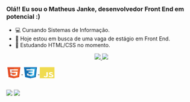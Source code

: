 ### Olá!! Eu sou o Matheus Janke, desenvolvedor Front End em potencial :)

- 💻 Cursando Sistemas de Informação.
- 🔭 Hoje estou em busca de uma vaga de estágio em Front End.
- 🌱 Estudando HTML/CSS no momento.

<div align="center">
  <a href="https://github.com/MatheusJanke">
  <img height="185em" src="https://github-readme-stats.vercel.app/api?username=MatheusJanke&show_icons=true&theme=dark&include_all_commits=true&count_private=true"/>
  
  <img height="185em" src="https://github-readme-stats.vercel.app/api/top-langs/?username=MatheusJanke&layout=compact&langs_count=7&theme=dark"/>
</div>
<div style="display: inline_block"><br>
  <img align="center" alt="Janke-HTML" height="30" width="40" src="https://raw.githubusercontent.com/devicons/devicon/master/icons/html5/html5-original.svg">
  <img align="center" alt="Janke-CSS" height="30" width="40" src="https://raw.githubusercontent.com/devicons/devicon/master/icons/css3/css3-original.svg">
  <img align="center" alt="Janke-Js" height="30" width="40" src="https://raw.githubusercontent.com/devicons/devicon/master/icons/javascript/javascript-plain.svg">
</div>

  ##

<div>
  <a href = "mailto:contatomatheusjsalles@gmail.com"><img src="https://img.shields.io/badge/-Gmail-%23333?style=for-the-badge&logo=gmail&logoColor=white" target="_blank"></a>
  <a href="https://www.linkedin.com/in/matheus-janke-2a8946180/" target="_blank"><img src="https://img.shields.io/badge/-LinkedIn-%230077B5?style=for-the-badge&logo=linkedin&logoColor=white" target="_blank"></a> 
</div>

